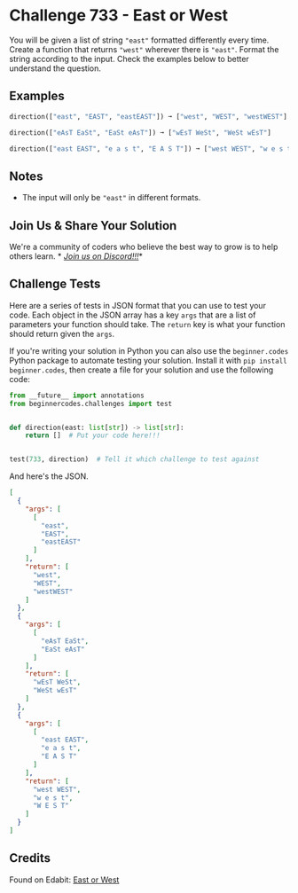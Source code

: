 # Challenge 733 - East or West

You will be given a list of string `"east"` formatted differently every time. Create a function that returns `"west"`
wherever there is `"east"`. Format the string according to the input. Check the examples below to better understand the
question.

## Examples

```python
direction(["east", "EAST", "eastEAST"]) ➞ ["west", "WEST", "westWEST"]

direction(["eAsT EaSt", "EaSt eAsT"]) ➞ ["wEsT WeSt", "WeSt wEsT"]

direction(["east EAST", "e a s t", "E A S T"]) ➞ ["west WEST", "w e s t", "W E S T"]
```

## Notes

- The input will only be `"east"` in different formats.

## Join Us & Share Your Solution

We're a community of coders who believe the best way to grow is to help others learn. *
*[Join us on Discord!!!](https://discord.gg/sfHykntuGy)**

## Challenge Tests

Here are a series of tests in JSON format that you can use to test your code. Each object in the JSON array has a
key `args` that are a list of parameters your function should take. The `return` key is what your function should return
given the `args`.

If you're writing your solution in Python you can also use the `beginner.codes` Python package to automate testing your
solution. Install it with `pip install beginner.codes`, then create a file for your solution and use the following code:

```python
from __future__ import annotations
from beginnercodes.challenges import test


def direction(east: list[str]) -> list[str]:
    return []  # Put your code here!!!


test(733, direction)  # Tell it which challenge to test against
```

And here's the JSON.

```json
[
  {
    "args": [
      [
        "east",
        "EAST",
        "eastEAST"
      ]
    ],
    "return": [
      "west",
      "WEST",
      "westWEST"
    ]
  },
  {
    "args": [
      [
        "eAsT EaSt",
        "EaSt eAsT"
      ]
    ],
    "return": [
      "wEsT WeSt",
      "WeSt wEsT"
    ]
  },
  {
    "args": [
      [
        "east EAST",
        "e a s t",
        "E A S T"
      ]
    ],
    "return": [
      "west WEST",
      "w e s t",
      "W E S T"
    ]
  }
]
```

## Credits

Found on Edabit: [East or West](https://edabit.com/challenge/39utPCHvtWqt5vaz9)
